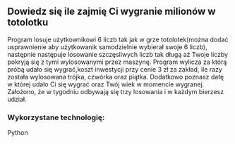 ## Dowiedz się ile zajmię Ci wygranie milionów w totolotku

Program losuje użytkownikowi 6 liczb tak jak w grze totolotek(można dodać usprawnienie aby użytkowanik samodzielnie wybierał swoje 6 liczb), następnie następuje losowanie szczęsliwych liczb tak długą aż Twoje liczby pokryją się z tymi wylosowanymi przez maszynę. Program wylicza za którą próbą udało się wygrać,koszt inwestycji przy cenie 3 zł za zakład, ile razy została wylosowana trójka, czwórka oraz piątka. Dodatkowo poznasz datę w której udało Ci się wygrać oraz Twój wiek w momencie wygranej.
Założono, że w tygodniu odbywają się trzy losowania i w każdym bierzesz udział. 

### Wykorzystane technologię:
Python
